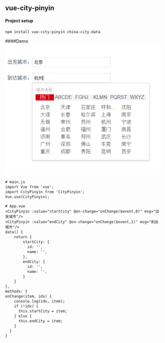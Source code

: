 ## vue-city-pinyin

#### Project setup

````
npm install vue-city-pinyin china-city-data 
````

####Demo
![color](img/demo.png)

````base
# main.js
import Vue from 'vue';
import CityPinyin from 'CityPinyin';
Vue.use(CityPinyin);
````

````base
# App.vue
<CityPinyin :value="startCity" @on-change="onChange($event,0)" msg="出发城市"/>
<CityPinyin :value="endCity" @on-change="onChange($event,1)" msg="到达城市"/>
data() {
    return {
        startCity: {
          id: '',
          name: '',
        },
        endCity: {
          id: '',
          name: '',
        }
    }
},
methods: {
onChange(item, idx) {
    console.log(idx, item);
    if (!idx) {
      this.startCity = item;
    } else {
      this.endCity = item;
    }
  }
}
````
